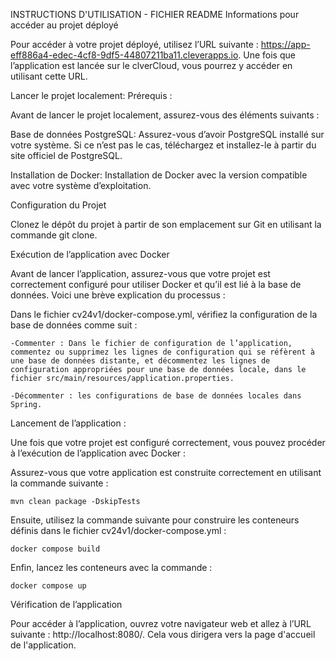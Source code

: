 INSTRUCTIONS D'UTILISATION - FICHIER README
Informations pour accéder au projet déployé

Pour accéder à votre projet déployé, utilisez l’URL suivante :
https://app-eff886a4-edec-4cf8-9df5-44807211ba11.cleverapps.io.
Une fois que l’application est lancée sur le clverCloud, vous pourrez y accéder en utilisant cette URL.

Lancer le projet localement:
Prérequis :

Avant de lancer le projet localement, assurez-vous des éléments suivants :

 Base de données PostgreSQL: Assurez-vous d’avoir PostgreSQL installé sur votre système. Si ce n’est pas le cas, téléchargez et installez-le à partir du site officiel de PostgreSQL.

Installation de Docker:
 Installation de Docker avec la version compatible avec votre système d’exploitation.
        
Configuration du Projet

Clonez le dépôt du projet à partir de son emplacement sur Git en utilisant la commande git clone.


Exécution de l’application avec Docker

Avant de lancer l’application, assurez-vous que votre projet est correctement configuré pour utiliser Docker et qu’il est lié à la base de données. Voici une brève explication du processus :

Dans le fichier cv24v1/docker-compose.yml, vérifiez la configuration de la base de données comme suit :

    -Commenter : Dans le fichier de configuration de l’application, commentez ou supprimez les lignes de configuration qui se réfèrent à une base de données distante, et décommentez les lignes de configuration appropriées pour une base de données locale, dans le fichier src/main/resources/application.properties.

    -Décommenter : les configurations de base de données locales dans Spring.

Lancement de l’application :

Une fois que votre projet est configuré correctement, vous pouvez procéder à l’exécution de l’application avec Docker :

Assurez-vous que votre application est construite correctement en utilisant la commande suivante :

  

    mvn clean package -DskipTests

Ensuite, utilisez la commande suivante pour construire les conteneurs définis dans le fichier cv24v1/docker-compose.yml :


    docker compose build

Enfin, lancez les conteneurs avec la commande :



    docker compose up

Vérification de l’application

Pour accéder à l’application, ouvrez votre navigateur web et allez à l’URL suivante : http://localhost:8080/. Cela vous dirigera vers la page d'accueil de l'application.
